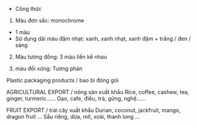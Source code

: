 * Công thức
1. Màu đơn sắc: monochrome
+ 1 màu
+ Sử dụng dãi màu đậm nhạt: xanh, xanh nhạt, xanh đậm + trắng / đen / sáng

2. Màu tương đồng: 3 màu liền kề nhau

3. màu đối xứng: Tương phản

Plastic packaging products / bao bì đóng gói

AGRICULTURAL EXPORT / nông sản xuất khẩu
Rice, coffee, cashew, tea, ginger, turmeric......
Gạo, cafe, điều, trà, gừng, nghệ......

FRUIT EXPORT / trái cây xuất khẩu
Durian, coconut, jackfruit, mango, dragon fruit ...
Sầu riêng, dừa, mít, xoài, thanh long ...